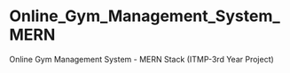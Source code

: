 # Online_Gym_Management_System_MERN
Online Gym Management System - MERN Stack (ITMP-3rd Year Project)
